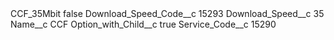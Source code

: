 <?xml version="1.0" encoding="UTF-8"?>
<CustomMetadata xmlns="http://soap.sforce.com/2006/04/metadata" xmlns:xsi="http://www.w3.org/2001/XMLSchema-instance" xmlns:xsd="http://www.w3.org/2001/XMLSchema">
    <label>CCF_35Mbit</label>
    <protected>false</protected>
    <values>
        <field>Download_Speed_Code__c</field>
        <value xsi:type="xsd:string">15293</value>
    </values>
    <values>
        <field>Download_Speed__c</field>
        <value xsi:type="xsd:string">35</value>
    </values>
    <values>
        <field>Name__c</field>
        <value xsi:type="xsd:string">CCF</value>
    </values>
    <values>
        <field>Option_with_Child__c</field>
        <value xsi:type="xsd:boolean">true</value>
    </values>
    <values>
        <field>Service_Code__c</field>
        <value xsi:type="xsd:string">15290</value>
    </values>
</CustomMetadata>
